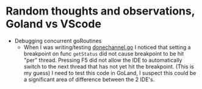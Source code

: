 # Random thoughts and observations, Goland vs VScode

-   Debugging concurrent goRoutines
    -   When I was writing/testing [donechannel.go](pkg/concurrencypatterns/donechannel.go) I noticed that setting a breakpoint on func `getStatus` did not cause breakpoint to be hit "per" thread. Pressing F5 did not allow the IDE to automatically switch to the next thread that has not yet hit the breakpoint. (This is my guess) I need to test this code in GoLand, I suspect this could be a significant area of difference between the 2 IDE's.
